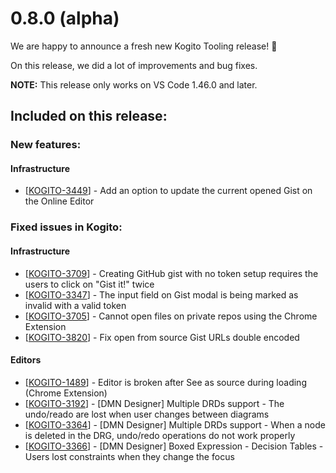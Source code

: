 # 0.8.0 (alpha) 

We are happy to announce a fresh new Kogito Tooling release! 🎉

On this release, we did a lot of improvements and bug fixes.

**NOTE:** This release only works on VS Code 1.46.0 and later.


## Included on this release:

### New features:

#### Infrastructure
*   [[KOGITO-3449](https://issues.redhat.com/browse/KOGITO-3449)] - Add an option to update the current opened Gist on the Online Editor

### Fixed issues in Kogito:

#### Infrastructure
*   [[KOGITO-3709](https://issues.redhat.com/browse/KOGITO-3709)] - Creating GitHub gist with no token setup requires the users to click on "Gist it!" twice
*   [[KOGITO-3347](https://issues.redhat.com/browse/KOGITO-3347)] - The input field on Gist modal is being marked as invalid with a valid token
*   [[KOGITO-3705](https://issues.redhat.com/browse/KOGITO-3705)] - Cannot open files on private repos using the Chrome Extension
*   [[KOGITO-3820](https://issues.redhat.com/browse/KOGITO-3820)] - Fix open from source Gist URLs double encoded

#### Editors
*   [[KOGITO-1489](https://issues.redhat.com/browse/KOGITO-1489)] - Editor is broken after See as source during loading (Chrome Extension)
*   [[KOGITO-3192](https://issues.redhat.com/browse/KOGITO-3192)] - [DMN Designer] Multiple DRDs support - The undo/reado are lost when user changes between diagrams
*   [[KOGITO-3364](https://issues.redhat.com/browse/KOGITO-3364)] - [DMN Designer] Multiple DRDs support - When a node is deleted in the DRG, undo/redo operations do not work properly
*   [[KOGITO-3366](https://issues.redhat.com/browse/KOGITO-3366)] - [DMN Designer] Boxed Expression - Decision Tables - Users lost constraints when they change the focus
